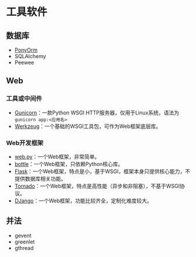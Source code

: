 # 工具软件

## 数据库
- [PonyOrm](https://ponyorm.org/)
- SQLAlchemy
- Peewee

## Web
### 工具或中间件
- [Gunicorn](https://gunicorn.org/)：一款Python WSGI HTTP服务器，仅用于Linux系统，语法为`gunicorn app:<应用名>`
- [Werkzeug](https://werkzeug-docs-cn.readthedocs.io/zh_CN/latest/)：一个基础的WSGI工具包，可作为Web框架底层库。

### Web开发框架
- [web.py](https://webpy.org/)：一个Web框架，非常简单。
- [bottle](https://www.osgeo.cn/bottle/)：一个Web框架，只依赖Python核心库。
- [Flask](https://flask.palletsprojects.com/en/2.0.x/)：一个Web框架，特点是小，基于WSGI，框架本身只提供核心能力，不提供数据库相关功能。
- [Tornado](https://www.tornadoweb.org/en/stable/)：一个Web框架，特点是高性能（异步和非阻塞），不基于WSGI协议。
- [DJango](https://www.djangoproject.com/)：一个Web框架，功能比较齐全，定制化难度较大。


## 并法
- gevent
- greenlet
- gthread
